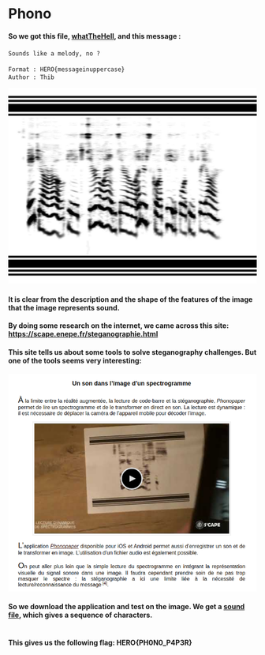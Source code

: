 # Phono

#### So we got this file, [whatTheHell](files/whatTheHell.jpg), and this message :

```
Sounds like a melody, no ?

Format : HERO{messageinuppercase}
Author : Thib
```

![whatTheHell](files/whatTheHell.jpg "whatTheHell")

#### It is clear from the description and the shape of the features of the image that the image represents sound. 

#### By doing some research on the internet, we came across this site: https://scape.enepe.fr/steganographie.html

#### This site tells us about some tools to solve steganography challenges. But one of the tools seems very interesting:

![website](images/phono_website.png "website")

#### So we download the application and test on the image. We get a [sound file](files/extracted_audio.wav), which gives a sequence of characters.

#

#### This gives us the following flag: HERO{PH0N0_P4P3R}
